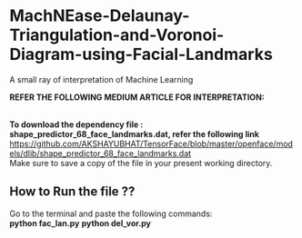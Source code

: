 # MachNEase-Delaunay-Triangulation-and-Voronoi-Diagram-using-Facial-Landmarks
A small ray of interpretation of Machine Learning 

**REFER THE FOLLOWING MEDIUM ARTICLE FOR INTERPRETATION:**
<br/></br>

**To download the dependency file : shape_predictor_68_face_landmarks.dat, refer the following link**<br/> https://github.com/AKSHAYUBHAT/TensorFace/blob/master/openface/models/dlib/shape_predictor_68_face_landmarks.dat
</br>Make sure to save a copy of the file in your present working directory.

## How to Run the file ?? 
Go to the terminal and paste the following commands:</br>
**python fac_lan.py**
**python del_vor.py**
